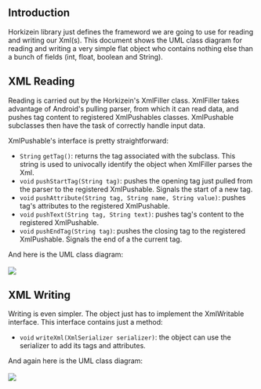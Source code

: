 ## Introduction ##

Horkizein library just defines the frameword we are going to use for reading and writing our Xml(s).
This document shows the UML class diagram for reading and writing a very simple flat object who contains nothing else than a bunch of fields (int, float, boolean and String).

## XML Reading ##

Reading is carried out by the Horkizein's XmlFiller class. XmlFiller takes advantage of Android's pulling parser,
from which it can read data, and pushes tag content to registered XmlPushables classes. XmlPushable subclasses then
have the task of correctly handle input data.

XmlPushable's interface is pretty straightforward:
  * `String` `getTag()`: returns the tag associated with the subclass. This string is used to univocally identify the object when XmlFiller parses the Xml.
  * `void` `pushStartTag(String tag)`: pushes the opening tag just pulled from the parser to the registered XmlPushable. Signals the start of a new tag.
  * `void` `pushAttribute(String tag, String name, String value)`: pushes tag's attributes to the registered XmlPushable.
  * `void` `pushText(String tag, String text)`: pushes tag's content to the registered XmlPushable.
  * `void` `pushEndTag(String tag)`: pushes the closing tag to the registered XmlPushable. Signals the end of a the current tag.

And here is the UML class diagram:<br><br>
<img src='http://wiki.horkizein.googlecode.com/git/img/flat_obj_mod.png' />

<h2>XML Writing</h2>
Writing is even simpler. The object just has to implement the XmlWritable interface. This interface contains just a method:<br>
<ul><li><code>void</code> <code>writeXml(XmlSerializer serializer)</code>: the object can use the serializer to add its tags and attributes.</li></ul>

And again here is the UML class diagram:<br><br>
<img src='http://wiki.horkizein.googlecode.com/git/img/flat_obj_wrt.png' />